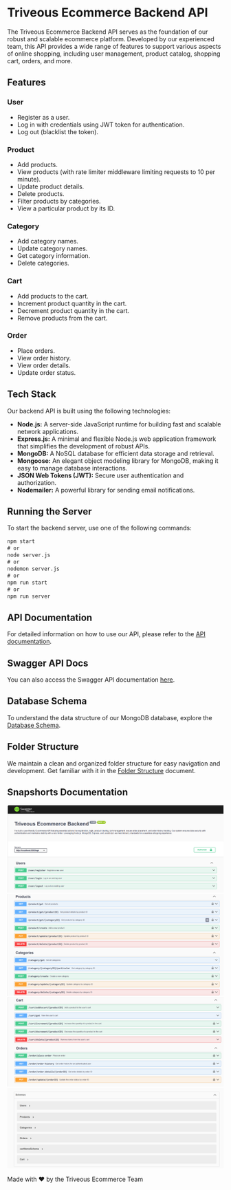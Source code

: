 # Triveous Ecommerce Backend API

The Triveous Ecommerce Backend API serves as the foundation of our robust and scalable ecommerce platform. Developed by our experienced team, this API provides a wide range of features to support various aspects of online shopping, including user management, product catalog, shopping cart, orders, and more.

## Features

### User

- Register as a user.
- Log in with credentials using JWT token for authentication.
- Log out (blacklist the token).

### Product

- Add products.
- View products (with rate limiter middleware limiting requests to 10 per minute).
- Update product details.
- Delete products.
- Filter products by categories.
- View a particular product by its ID.

### Category

- Add category names.
- Update category names.
- Get category information.
- Delete categories.

### Cart

- Add products to the cart.
- Increment product quantity in the cart.
- Decrement product quantity in the cart.
- Remove products from the cart.

### Order

- Place orders.
- View order history.
- View order details.
- Update order status.

## Tech Stack

Our backend API is built using the following technologies:

- **Node.js:** A server-side JavaScript runtime for building fast and scalable network applications.
- **Express.js:** A minimal and flexible Node.js web application framework that simplifies the development of robust APIs.
- **MongoDB:** A NoSQL database for efficient data storage and retrieval.
- **Mongoose:** An elegant object modeling library for MongoDB, making it easy to manage database interactions.
- **JSON Web Tokens (JWT):** Secure user authentication and authorization.
- **Nodemailer:** A powerful library for sending email notifications.

## Running the Server

To start the backend server, use one of the following commands:

```shell
npm start
# or
node server.js
# or
nodemon server.js
# or
npm run start
# or
npm run server

```

## API Documentation

For detailed information on how to use our API, please refer to the [API documentation](docs/ApiDocs.md).

## Swagger API Docs

You can also access the Swagger API documentation [here](http://54.82.202.67:8080/docs/).

## Database Schema

To understand the data structure of our MongoDB database, explore the [Database Schema](docs/Database_Schema.png).

## Folder Structure

We maintain a clean and organized folder structure for easy navigation and development. Get familiar with it in the [Folder Structure](docs/FolderStructure.md) document.

## Snapshorts Documentation

![Alt text](<Screenshot 2023-09-23 132142.png>)
![Alt text](<Screenshot 2023-09-23 132158.png>)
![Alt text](<Screenshot 2023-09-23 132211.png>)
![Alt text](<Screenshot 2023-09-23 132220.png>)

Made with ❤️ by the Triveous Ecommerce Team
